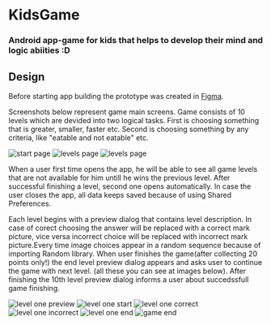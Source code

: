 # KidsGame

### Android app-game for kids that helps to develop their mind and logic abiities :D

## Design
Before starting app building the prototype was created in [Figma](https://www.figma.com/proto/fPsKapQJin0kJZDRwIYY4q/kids-gamef?node-id=1%3A2&viewport=675%2C-13%2C0.125&scaling=scale-down).

Screenshots below represent game main screens. Game consists of 10 levels which are devided into two logical tasks. First is choosing something that is greater, smaller, faster etc. 
Second is choosing something by any criteria, like "eatable and not eatable" etc.

![start page](https://imgur.com/E8kVBrj.png)
![levels page](https://imgur.com/0FfkdTL.png)
![levels page](https://imgur.com/eitmTv2.png)

When a user first time opens the app, he will be able to see all game levels that are not available for him untill he wins the previous level. After successful finishing a level, 
second one opens automatically. In case the user closes the app, all data keeps saved because of using Shared Preferences.


Each level begins with a preview dialog that contains level description. In case of corect choosing the answer will be replaced with a correct mark picture, vice versa incorrect
choice will be replaced with incorrect mark picture.Every time image choices appear in a random sequence because of importing Random library. When user finishes the game(after collecting 20 points only!) 
the end level preview dialog appears and asks user to continue the game with next level.
(all these you can see at images below). After finishing the 10th level preview dialog informs a user about succedssfull game finishing.


![level one preview](https://imgur.com/UDXcysM.png)
![level one start](https://imgur.com/ioKO44k.png)
![level one correct](https://imgur.com/rYxiX42.png)
![level one incorrect](https://imgur.com/cktKuUW.png)
![level one end](https://imgur.com/Xunsy17.png)
![game end](https://imgur.com/93sXg2S.png)




